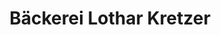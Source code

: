 ---
title: "Bäckerei Lothar Kretzer"
url: /wermelskirchen/baeckerei-lothar-kretzer/
shop: Bäckerei
---